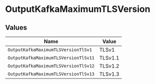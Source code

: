 # OutputKafkaMaximumTLSVersion


## Values

| Name                                 | Value                                |
| ------------------------------------ | ------------------------------------ |
| `OutputKafkaMaximumTLSVersionTlSv1`  | TLSv1                                |
| `OutputKafkaMaximumTLSVersionTlSv11` | TLSv1.1                              |
| `OutputKafkaMaximumTLSVersionTlSv12` | TLSv1.2                              |
| `OutputKafkaMaximumTLSVersionTlSv13` | TLSv1.3                              |